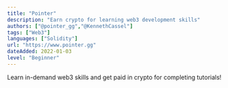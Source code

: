 ```yaml
---
title: "Pointer"
description: "Earn crypto for learning web3 development skills"
authors: ["@pointer_gg","@KennethCassel"]
tags: ["Web3"]
languages: ["Solidity"]
url: "https://www.pointer.gg"
dateAdded: 2022-01-03
level: "Beginner"
---
```


Learn in-demand web3 skills and get paid in crypto for completing tutorials!
